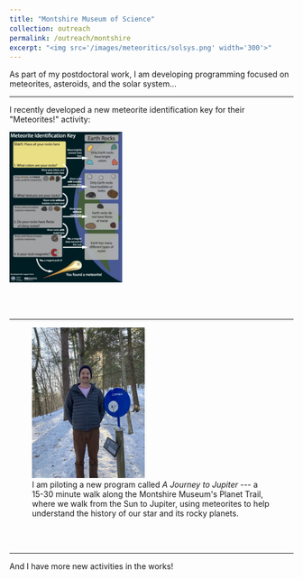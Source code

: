 ```yaml
---
title: "Montshire Museum of Science"
collection: outreach
permalink: /outreach/montshire
excerpt: "<img src='/images/meteoritics/solsys.png' width='300'>"
---
```


As part of my postdoctoral work, I am developing programming focused on meteorites, asteroids, and the solar system...

---
I recently developed a new meteorite identification key for their "Meteorites!" activity:

[<img src='../images/outreach/metkey.jpg' width='200'>](../files/outreach/../meteoritekey_2022.pdf)

<br><br>

---

<figure>
<img src="../images/outreach/ghe-jupiter.jpg" alt="Graham standing in a snowy forest next to a post with a silvery metal ball 3 inches in diameter, labelled "Jupiter". Graham is white-skinned with a red mustache, wearing a blue beanie hat, a grey jacket, and brown pants." width="200">
<figcaption>I am piloting a new program called <i>A Journey to Jupiter</i> --- a 15-30 minute walk along the Montshire Museum's Planet Trail, where we walk from the Sun to Jupiter, using meteorites to help understand the history of our star and its rocky planets.</figcaption>  
</figure>

<br><br>

---

And I have more new activities in the works!